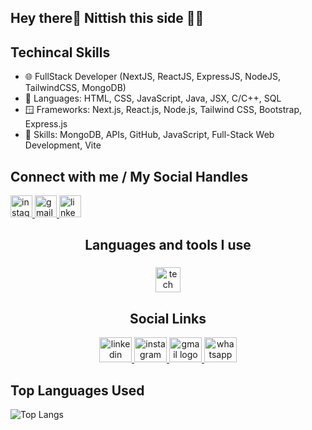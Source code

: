 <h2 align="left">Hey there👋 Nittish this side 👨‍💻</h2>

###

## Techincal Skills
- 🌐 FullStack Developer (NextJS, ReactJS, ExpressJS, NodeJS, TailwindCSS, MongoDB)
- 🌆 Languages: HTML, CSS, JavaScript, Java, JSX, C/C++, SQL
- 🪟 Frameworks: Next.js, React.js, Node.js, Tailwind CSS, Bootstrap, Express.js
- 🤹 Skills: MongoDB, APIs, GitHub, JavaScript, Full-Stack Web Development, Vite

## **Connect with me / My Social Handles**
<p>
  <a href="https://www.instagram.com/nittish_baboria" target="_blank">
    <img src="https://img.shields.io/static/v1?message=Instagram&logo=instagram&label=&color=E4405F&logoColor=white&labelColor=&style=for-the-badge" height="35" alt="instagram logo" />
  </a>
  <a href="mailto:nittishbaboria123@gmail.com" target="_blank">
    <img src="https://img.shields.io/static/v1?message=Gmail&logo=gmail&label=&color=D14836&logoColor=white&labelColor=&style=for-the-badge" height="35" alt="gmail logo" />
  </a>
  <a href="https://www.linkedin.com/in/nittish-baboria/" target="_blank">
    <img src="https://img.shields.io/static/v1?message=LinkedIn&logo=linkedin&label=&color=0077B5&logoColor=white&labelColor=&style=for-the-badge" height="35" alt="linkedin logo" />
  </a>
</p>

<h2 align="center">Languages and tools I use</h2>

###

<div align="center">
  <a href="#">
    <img src="https://skillicons.dev/icons?i=react,mongodb,express,nodejs,nextjs,bootstrap,html,css,tailwind,js,ts,java,prisma,cpp,git,github,mysql,firebase,vite" height="40" alt="tech stack logos" style="transition: transform 0.3s ease-in-out;" onmouseover="this.style.transform='scale(1.25)'" onmouseout="this.style.transform='scale(1)'" />
  </a>
</div>

<h2 align="center">Social Links</h2>

<div align="center">
  <a href="https://www.linkedin.com/in/nittish-baboria/" target="_blank">
    <img src="https://raw.githubusercontent.com/maurodesouza/profile-readme-generator/master/src/assets/icons/social/linkedin/default.svg" width="52" height="40" alt="linkedin logo" />
  </a>
  <a href="https://www.instagram.com/nittish_baboria" target="_blank">
    <img src="https://raw.githubusercontent.com/maurodesouza/profile-readme-generator/master/src/assets/icons/social/instagram/default.svg" width="52" height="40" alt="instagram logo" />
  </a>
  <a href="mailto:nittishbaboria123@gmail.com" target="_blank">
    <img src="https://raw.githubusercontent.com/maurodesouza/profile-readme-generator/master/src/assets/icons/social/gmail/default.svg" width="52" height="40" alt="gmail logo" />
  </a>
  <a href="https://wa.me/917006930270?text=Hello%2C%20Nittish%20this%20side" target="_blank">
    <img src="https://raw.githubusercontent.com/maurodesouza/profile-readme-generator/master/src/assets/icons/social/whatsapp/default.svg" width="52" height="40" alt="whatsapp logo" />
  </a>
</div>

##

## **Top Languages Used**
![Top Langs](https://github-readme-stats.vercel.app/api/top-langs/?username=nittish03&layout=pie)
